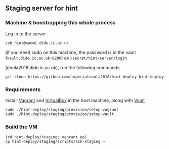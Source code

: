 ## Staging server for hint

### Machine & boostrapping this whole process

Log in to the server

```
ssh hint@naomi.dide.ic.ac.uk
```

(if you need sudo on this machine, the password is in the vault (`vault.dide.ic.ac.uk:8200`) as `/secret/hint/server/login`

 (ebola2018.dide.ic.ac.uk), run the following commands.

```
git clone https://github.com/imperialebola2018/hint-deploy hint-deploy
```

### Requirements

Install [Vagrant](https://www.vagrantup.com/downloads.html) and [VirtualBox](https://www.virtualbox.org/wiki/Downloads) in the host machine, along with [Vault](https://www.vaultproject.io)

```
sudo ./hint-deploy/staging/provision/setup-vagrant
sudo ./hint-deploy/staging/provision/setup-vault
```

### Build the VM

```
(cd hint-deploy/staging; vagrant up)
cp hint-deploy/staging/scripts/ssh-staging ~
```
